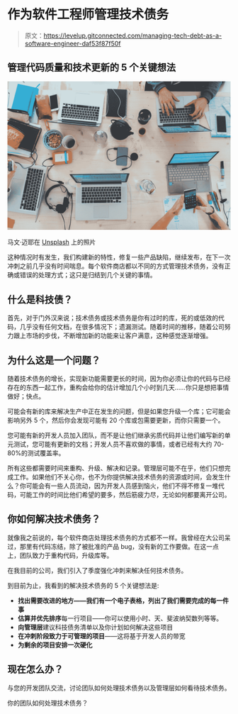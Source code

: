 # 作为软件工程师管理技术债务

> 原文：<https://levelup.gitconnected.com/managing-tech-debt-as-a-software-engineer-daf53f87f50f>

## 管理代码质量和技术更新的 5 个关键想法

![](img/b01b7125f01065e4dde5cb8706961125.png)

马文·迈耶在 [Unsplash](https://unsplash.com?utm_source=medium&utm_medium=referral) 上的照片

这种情况时有发生，我们构建新的特性，修复一些产品缺陷，继续发布，在下一次冲刺之前几乎没有时间喘息。每个软件商店都以不同的方式管理技术债务，没有正确或错误的处理方式；这只是归结到几个关键的事情。

## 什么是科技债？

首先，对于门外汉来说；技术债务或技术债务是你有过时的库，死的或低效的代码，几乎没有任何文档，在很多情况下；遗漏测试。随着时间的推移，随着公司努力跟上市场的步伐，不断增加新的功能来让客户满意，这种感觉逐渐增强。

## 为什么这是一个问题？

随着技术债务的增长，实现新功能需要更长的时间，因为你必须让你的代码与已经存在的东西一起工作，重构会给你的估计增加几个小时到几天……你只是想把事情做好；快点。

可能会有新的库来解决生产中正在发生的问题，但是如果您升级一个库；它可能会影响另外 5 个，然后你会发现可能有 20 个库或包需要更新，而你只需要一个。

您可能有新的开发人员加入团队，而不是让他们继承劣质代码并让他们编写新的单元测试，您可能有更新的文档；开发人员不喜欢做的事情，或者已经有大约 70-80%的测试覆盖率。

所有这些都需要时间来重构、升级、解决和记录。管理层可能不在乎，他们只想完成工作。如果他们不关心你，也不为你提供解决技术债务的资源或时间，会发生什么？你可能会有一些人员流动，因为开发人员感到恼火，他们不得不修复一堆代码，可能工作的时间比他们希望的要多，然后筋疲力尽，无论如何都要离开公司。

## 你如何解决技术债务？

就像我之前说的，每个软件商店处理技术债务的方式都不一样。我曾经在大公司呆过，那里有代码冻结，除了被批准的产品 bug，没有新的工作要做。在这一点上，团队致力于重构代码，升级库等。

在我目前的公司，我们引入了季度强化冲刺来解决任何技术债务。

到目前为止，我看到的解决技术债务的 5 个关键想法是:

*   **找出需要改进的地方——我们有一个电子表格，列出了我们需要完成的每一件事**
*   **估算并优先排序**每一行项目——你可以使用小时、天、斐波纳契数列等等。
*   **向管理层**建议科技债务清单以及你计划如何解决这些项目
*   **在冲刺阶段致力于可管理的项目**——这将基于开发人员的带宽
*   **为剩余的项目安排一次硬化**

## 现在怎么办？

与您的开发团队交流，讨论团队如何处理技术债务以及管理层如何看待技术债务。

你的团队如何处理技术债务？